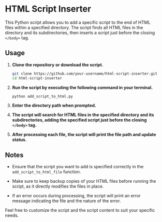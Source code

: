 # HTML Script Inserter

This Python script allows you to add a specific script to the end of HTML files within a specified directory. The script finds all HTML files in the directory and its subdirectories, then inserts a script just before the closing `</body>` tag.

## Usage

1. **Clone the repository or download the script.**

    ```bash
    git clone https://github.com/your-username/html-script-inserter.git
    cd html-script-inserter
    ```

2. **Run the script by executing the following command in your terminal.**

    ```bash
    python add_script_to_html.py
    ```

3. **Enter the directory path when prompted.**

4. **The script will search for HTML files in the specified directory and its subdirectories, adding the specified script just before the closing `</body>` tag.**

5. **After processing each file, the script will print the file path and update status.**

## Notes

- Ensure that the script you want to add is specified correctly in the `add_script_to_html_file` function.

- Make sure to keep backup copies of your HTML files before running the script, as it directly modifies the files in place.

- If an error occurs during processing, the script will print an error message indicating the file and the nature of the error.

Feel free to customize the script and the script content to suit your specific needs.
